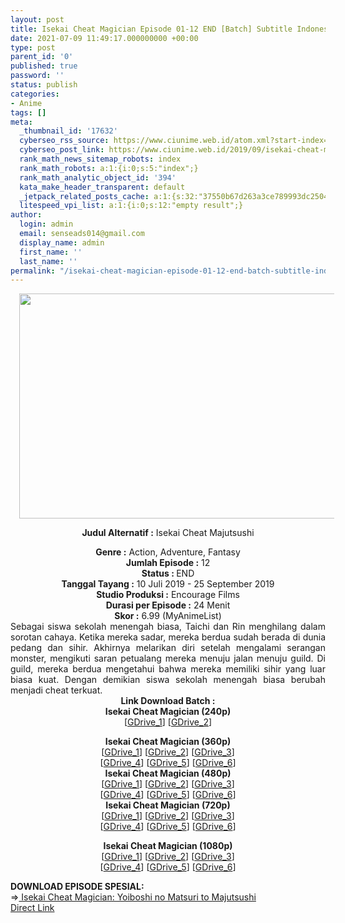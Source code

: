 ```yaml
---
layout: post
title: Isekai Cheat Magician Episode 01-12 END [Batch] Subtitle Indonesia
date: 2021-07-09 11:49:17.000000000 +00:00
type: post
parent_id: '0'
published: true
password: ''
status: publish
categories:
- Anime
tags: []
meta:
  _thumbnail_id: '17632'
  cyberseo_rss_source: https://www.ciunime.web.id/atom.xml?start-index=2851&max-results=150
  cyberseo_post_link: https://www.ciunime.web.id/2019/09/isekai-cheat-magician-episode-01-12-end.html
  rank_math_news_sitemap_robots: index
  rank_math_robots: a:1:{i:0;s:5:"index";}
  rank_math_analytic_object_id: '394'
  kata_make_header_transparent: default
  _jetpack_related_posts_cache: a:1:{s:32:"37550b67d263a3ce789993dc25046c5f";a:2:{s:7:"expires";i:1646936735;s:7:"payload";a:0:{}}}
  litespeed_vpi_list: a:1:{i:0;s:12:"empty result";}
author:
  login: admin
  email: senseads014@gmail.com
  display_name: admin
  first_name: ''
  last_name: ''
permalink: "/isekai-cheat-magician-episode-01-12-end-batch-subtitle-indonesia/"
---
```

<div style="text-align: center;">
<div style="text-align: left;">
<div class="separator" style="clear: both; text-align: center;"><a href="https://1.bp.blogspot.com/-nYb6FBEcVc4/XSYYu5MNPuI/AAAAAAAAbYI/9MMKcSzQPOMXvDB5wLbcQjeIUps1NcN3gCLcBGAs/s1600/Isekai%2BCheat%2BMagician.jpg" style="margin-left: 1em; margin-right: 1em;"><img border="0" data-original-height="720" data-original-width="1280" height="360" src="{{ site.baseurl }}/assets/2021/07/Isekai%2BCheat%2BMagician.jpg" width="640" /></a></div>
<p></div>
<p><b>Judul</b><b><b>&nbsp;Alternatif</b>&nbsp;:</b>&nbsp;Isekai Cheat Majutsushi</div>
<div style="text-align: center;"><b>Genre :</b>&nbsp;Action, Adventure, Fantasy</div>
<div style="text-align: center;"><b>Jumlah Episode :</b>&nbsp;12<br /><b>Status :&nbsp;</b>END<br /><b>Tanggal Tayang :</b>&nbsp;10 Juli 2019 - 25 September 2019<br /><b>Studio Produksi :</b>&nbsp;Encourage Films<br /><b>Durasi per Episode :</b>&nbsp;24 Menit</div>
<div style="text-align: center;"><b>Skor :</b>&nbsp;6.99 (MyAnimeList)</div>
<div style="text-align: center;"></div>
<div style="text-align: justify;">Sebagai siswa sekolah menengah biasa, Taichi dan Rin menghilang dalam sorotan cahaya. Ketika mereka sadar, mereka berdua sudah berada di dunia pedang dan sihir. Akhirnya melarikan diri setelah mengalami serangan monster, mengikuti saran petualang mereka menuju jalan menuju guild. Di guild, mereka berdua mengetahui bahwa mereka memiliki sihir yang luar biasa kuat. Dengan demikian siswa sekolah menengah biasa berubah menjadi cheat terkuat.</div>
<div style="text-align: justify;"></div>
<div style="text-align: justify;"></div>
<div style="text-align: center;">
<div style="text-align: center;"><b>Link Download Batch :</b></div>
<div style="text-align: center;">
<div style="text-align: center;"><b>Isekai Cheat Magician&nbsp;(240p)</b></div>
<div style="text-align: center;">[<a href="https://drive.google.com/uc?export=download&amp;id=1u55z5AMdn2XHq1qJr1gjfzNrnq_aYx30" target="_blank" rel="noopener">GDrive_1</a>]&nbsp;[<a href="https://drive.google.com/uc?export=download&amp;id=1L2vpLswcGPJMvM9lSm2leLRd0GpvH3ny" target="_blank" rel="noopener">GDrive_2</a>]</p>
</div>
</div>
<div style="text-align: center;"><b>Isekai Cheat Magician&nbsp;(360p)</b></div>
<div style="text-align: center;">[<a href="https://drive.google.com/uc?id=1PGd_laaITYHswQmF5XIqgeR7a75YdDv2" target="_blank" rel="noopener">GDrive_1</a>] [<a href="https://drive.google.com/uc?id=1xYM0T5-nfkCKw_jxcPNqRJrNjX9Z-FDn" target="_blank" rel="noopener">GDrive_2</a>] [<a href="https://drive.google.com/uc?export=download&amp;id=1h6jvl5ElV7HNrDxe4sREpn9Kzul-d9mX" target="_blank" rel="noopener">GDrive_3</a>]<br />[<a href="https://drive.google.com/uc?export=download&amp;id=1GnN2M_-MhnygKOx65RQ2VVfzF68agUqG" target="_blank" rel="noopener">GDrive_4</a>] [<a href="https://drive.google.com/uc?export=download&amp;id=1hHHMxYLIu5kGhHIv1VIQjK1L9cKiIBR8" target="_blank" rel="noopener">GDrive_5</a>] [<a href="https://drive.google.com/uc?export=download&amp;id=1bTYTxAmRw1Ofs5gPT3qhHIF0LDCZ669G" target="_blank" rel="noopener">GDrive_6</a>]</div>
<div style="text-align: center;"></div>
<div style="text-align: center;"><b>Isekai Cheat Magician&nbsp;(480p)</b><br />[<a href="https://drive.google.com/uc?id=1uDqQZ0OwqTYotgPJC7v2rTqndkBxVcy8" target="_blank" rel="noopener">GDrive_1</a>] [<a href="https://drive.google.com/uc?id=1xJAiGCdacZMeAaCW2XwVyb8JBzRST59R" target="_blank" rel="noopener">GDrive_2</a>] [<a href="https://drive.google.com/uc?export=download&amp;id=1gqDtLoYxCL1RvfJs51IFigTjtezSyE9z" target="_blank" rel="noopener">GDrive_3</a>]<br />[<a href="https://drive.google.com/uc?export=download&amp;id=13et-IWU-GB1RLOKXvNmfSIxh6WWjY8xw" target="_blank" rel="noopener">GDrive_4</a>] [<a href="https://drive.google.com/uc?export=download&amp;id=1PeOtNEtnzcLo4vQldvnbGW1AkzREUhE9" target="_blank" rel="noopener">GDrive_5</a>] [<a href="https://drive.google.com/uc?export=download&amp;id=1ZQL1bvPg4LADFYHNalrB3aijIg5K_zOA" target="_blank" rel="noopener">GDrive_6</a>]</div>
<div style="text-align: center;"><b>Isekai Cheat Magician&nbsp;(720p)</b><br />[<a href="https://drive.google.com/uc?id=1Mrw9FvJaucoWgEOUyOfpXUcBx3RJOErt" target="_blank" rel="noopener">GDrive_1</a>] [<a href="https://drive.google.com/uc?id=1apKVyiffSZ4RwklvPidpS0lgAEUPAWuy" target="_blank" rel="noopener">GDrive_2</a>] [<a href="https://drive.google.com/uc?export=download&amp;id=1LPTqetJhstsgVRzlrB3bpjdmJUWr44Ma" target="_blank" rel="noopener">GDrive_3</a>]<br />[<a href="https://drive.google.com/uc?export=download&amp;id=1negkSLngZfDDoklqwtj2uYfPMXcJrJJ2" target="_blank" rel="noopener">GDrive_4</a>] [<a href="https://drive.google.com/uc?export=download&amp;id=1HROshutMxZ-Jyr25mezYLMoz3hTJlaN7" target="_blank" rel="noopener">GDrive_5</a>] [<a href="https://drive.google.com/uc?export=download&amp;id=1BziIHTciTAQ4_eH_i8Ivjx1l5qh66rzv" target="_blank" rel="noopener">GDrive_6</a>]</p>
<p><b>Isekai Cheat Magician&nbsp;(1080p)</b><br />[<a href="https://drive.google.com/uc?id=1In92iW6-h8n7SB-lFMhWCcJ-b5E3YGIy" target="_blank" rel="noopener">GDrive_1</a>] [<a href="https://drive.google.com/uc?id=19dYTp5dHVwzhL_pNvea2UeYCWXkq-_rR" target="_blank" rel="noopener">GDrive_2</a>] [<a href="https://drive.google.com/uc?export=download&amp;id=1gclp5G9TJTPZRV9H8OPHFiDAD9jINmpH" target="_blank" rel="noopener">GDrive_3</a>]<br />[<a href="https://drive.google.com/uc?export=download&amp;id=15Ktyzv3n_F1NLCPpV7dhD9_WGfR7NW6Z" target="_blank" rel="noopener">GDrive_4</a>] [<a href="https://drive.google.com/uc?export=download&amp;id=1UdiyV9aTO0W7FSvPUNFzTVFVXHdkr18U" target="_blank" rel="noopener">GDrive_5</a>]&nbsp;[<a href="https://drive.google.com/uc?export=download&amp;id=1J6XvIrkbtZ4P4DM4my1ZnTsRwnsl3fWa" target="_blank" rel="noopener">GDrive_6</a>]</div>
<div style="text-align: left;"></div>
<div style="text-align: left;"></div>
<div style="text-align: left;">
<div><b>DOWNLOAD&nbsp;EPISODE&nbsp;SPESIAL:</b></div>
<div></div>
<div>=&gt;<a href="https://www.ciunime.web.id/2021/07/isekai-cheat-magician-yoiboshi-no.html" target="_blank" rel="noopener">&nbsp;Isekai Cheat Magician: Yoiboshi no Matsuri to Majutsushi</a></div>
<div></div>
</div>
</div>
<link rel="stylesheet" href="https://cdnjs.cloudflare.com/ajax/libs/font-awesome/4.7.0/css/font-awesome.min.css" />
<div class="divbtn"> <a href="https://handymansurrender.com/fihup8buzv?key=94550f7ce39444073321dde3b8782f97" class="btn"><i class="fa fa-download"></i> Direct Link</a> </div>
